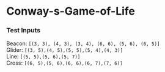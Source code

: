 # Conway-s-Game-of-Life

### Test Inputs
Beacon: ````[(3, 3), (4, 3), (3, 4), (6, 6), (5, 6), (6, 5)]````    
Glider: ````[(3, 5),(4, 5),(5, 5),(5, 4),(4, 3)]````     
Line: ````[(5, 5),(5, 6),(5, 7)]````    
Cross: ````[(6, 5),(5, 6),(6, 6),(6, 7),(7, 6)]````  
